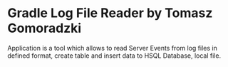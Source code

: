 # Gradle Log File Reader by Tomasz Gomoradzki

Application is a tool which allows to read Server Events from log files in defined format, create table and insert data to HSQL Database, local file.


